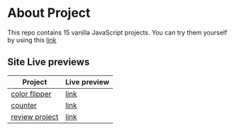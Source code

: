 # About Project

This repo contains 15 vanilla JavaScript projects. You can try them yourself by using this [link](https://www.google.com/url?sa=t&rct=j&q=&esrc=s&source=web&cd=&cad=rja&uact=8&ved=2ahUKEwih3brk6O31AhUB2BoKHcbPBs0QwqsBegQIBBAB&url=https%3A%2F%2Fwww.youtube.com%2Fwatch%3Fv%3D3PHXvlpOkf4&usg=AOvVaw2U4XOf7rin7TRBK7Bh4O66)

## Site Live previews
| Project         |   Live preview |
|-----------------|---------------|
| [color flipper](./color-flipper)   | [link](https://15-vanilla-projects.vercel.app/) |
| [counter](./counter)        | [link](https://counter-weld.vercel.app/) |
| [review project](./review-project)  | [link](https://review-chi.vercel.app/) |

